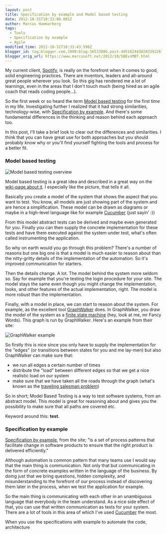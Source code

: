 ```yaml
---
layout: post
title: Specification by example and Model based testing
date: 2012-10-31T10:33:00.001Z
author: Marcus Hammarberg
tags:
  - Tools
  - Specification by example
  - Agile
modified_time: 2012-10-31T10:33:43.596Z
blogger_id: tag:blogger.com,1999:blog-36533086.post-4951624438203392267
blogger_orig_url: https://www.marcusoft.net/2012/10/SBEvsMBT.html
---
```


My current client, [Spotify](http://www.spotify.com/), is really on the forefront when it comes to good, solid engineering practices. There are inventors, leaders and all-around great people wherever you look. So this gig has rendered me a lot of learnings, even in the areas that I don't touch much (being hired as an agile coach that reads coding people...).

So the first week or so heard the term [Model based testing](http://en.wikipedia.org/wiki/Model-based_testing) for the first time in my life. Investigating further I realized that it had strong similarities, technology-wise, with [Specification by example](http://www.specificationbyexample.com/). And there's some fundamental differences in the thinking and reason behind each approach too.

In this post, I'll take a brief look to clear out the differences and similarities. I think that you can have great use for both approaches but you should probably know why or you'll find yourself fighting the tools and process for a better fit.

### Model based testing

![Model based testing overview](http://upload.wikimedia.org/wikipedia/en/3/36/Mbt-overview.png)

Model based testing is a great idea and described in a great way on the [wiki-page about it](http://en.wikipedia.org/wiki/Model-based_testing). I especially like the picture, that tells it all.

Basically you create a model of the system that shows the aspect that you want to test. You know, all models are just showing part of the system and are hence a simplification. These model can be drawn as diagrams or maybe in a high-level language like for example [Cucumber](http://cukes.info/) (just sayin' :))

From this model abstract tests can be derived and maybe even generated for you. Finally you can then supply the concrete implementation for these tests and have them executed against the system under test, what's often called instrumenting the application.

So why on earth would you go through this problem? There's a number of reasons but one big one is that a model is much easier to reason about than the nitty-gritty details of the implementation of the automation. So it's improved communication for starters.

Then the details change. A lot. The model behind the system more seldom so. Say for example that you're testing the login procedure for your site. The model stays the same even though you might change the implementation, looks, and other features of the actual implementation, right. The model is more robust than the implementation.

Finally, with a model in place, we can start to reason about the system. For example, as the excellent tool [GraphWalker](http://graphwalker.org/) does. In GraphWalker, you draw the model of the system as a [finite state machine](http://en.wikipedia.org/wiki/Finite-state_machine) (hey, look at me, mr Fancy Words). This graph is run by GraphWalker. Here's an example from their site:

![GraphWalker example](http://graphwalker.org/data/uploads/shoppingcart.svg)

So firstly this is nice since you only have to supply the implementation for the "edges" (or transitions between states for you and me lay-men) but also GraphWalker can make sure that:

- we run all edges a certain number of times
- distribute the "load" between different edges so that we get a nice realistic load on our system
- make sure that we have taken all the roads through the graph (what's known as the [traveling salesman problem](http://en.wikipedia.org/wiki/Travelling_salesman_problem))

So in short; Model Based Testing is a way to test software systems, from an abstract model. This model is great for reasoning about and gives you the possibility to make sure that all paths are covered etc.

Keyword around this: **test.**

### Specification by example

[Specification by example](http://www.specificationbyexample.com/), from the site; "is a set of process patterns that facilitate change in software products to ensure that the right product is delivered efficiently."

Although automation is common pattern that many teams use I would say that the main thing is communication. Not only that but communicating in the form of concrete examples written in the language of the business. By doing just that we bring questions, hidden complexity, and misunderstanding to the forefront of our process instead of discovering them later in the process, when we test the application for example.

So the main thing is communicating with each other in an unambiguous language that everybody in the team understand. As a nice side effect of that, you can use that written communication as tests for your system. There are a lot of tools in this area of which I've used [Cucumber](http://cukes.info/) the most.

When you use the specifications with example to automate the code, architecture
